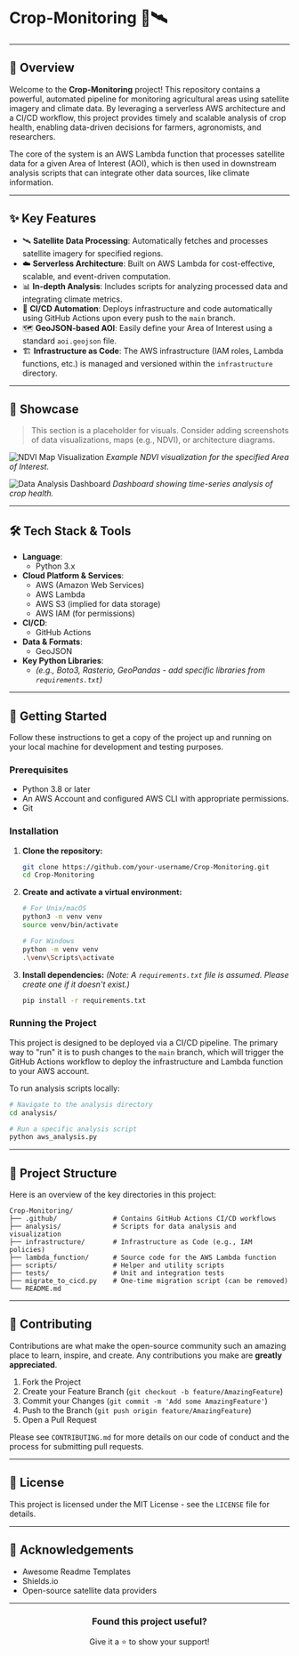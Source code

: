 # Crop-Monitoring 🌱🛰️

---

## 📖 Overview

Welcome to the **Crop-Monitoring** project! This repository contains a powerful, automated pipeline for monitoring agricultural areas using satellite imagery and climate data. By leveraging a serverless AWS architecture and a CI/CD workflow, this project provides timely and scalable analysis of crop health, enabling data-driven decisions for farmers, agronomists, and researchers.

The core of the system is an AWS Lambda function that processes satellite data for a given Area of Interest (AOI), which is then used in downstream analysis scripts that can integrate other data sources, like climate information.

---

## ✨ Key Features

*   🛰️ **Satellite Data Processing**: Automatically fetches and processes satellite imagery for specified regions.
*   ☁️ **Serverless Architecture**: Built on AWS Lambda for cost-effective, scalable, and event-driven computation.
*   📊 **In-depth Analysis**: Includes scripts for analyzing processed data and integrating climate metrics.
*   🤖 **CI/CD Automation**: Deploys infrastructure and code automatically using GitHub Actions upon every push to the `main` branch.
*   🗺️ **GeoJSON-based AOI**: Easily define your Area of Interest using a standard `aoi.geojson` file.
*   🏗️ **Infrastructure as Code**: The AWS infrastructure (IAM roles, Lambda functions, etc.) is managed and versioned within the `infrastructure` directory.

---

## 📸 Showcase

> This section is a placeholder for visuals. Consider adding screenshots of data visualizations, maps (e.g., NDVI), or architecture diagrams.

![NDVI Map Visualization](path/to/ndvi_map.png)
_Example NDVI visualization for the specified Area of Interest._

![Data Analysis Dashboard](path/to/dashboard_screenshot.png)
_Dashboard showing time-series analysis of crop health._

---

## 🛠️ Tech Stack & Tools

*   **Language**:
    *   Python 3.x
*   **Cloud Platform & Services**:
    *   AWS (Amazon Web Services)
    *   AWS Lambda
    *   AWS S3 (implied for data storage)
    *   AWS IAM (for permissions)
*   **CI/CD**:
    *   GitHub Actions
*   **Data & Formats**:
    *   GeoJSON
*   **Key Python Libraries**:
    *   *(e.g., Boto3, Rasterio, GeoPandas - add specific libraries from `requirements.txt`)*

---

## 🚀 Getting Started

Follow these instructions to get a copy of the project up and running on your local machine for development and testing purposes.

### Prerequisites

*   Python 3.8 or later
*   An AWS Account and configured AWS CLI with appropriate permissions.
*   Git

### Installation

1.  **Clone the repository:**
    ```sh
    git clone https://github.com/your-username/Crop-Monitoring.git
    cd Crop-Monitoring
    ```

2.  **Create and activate a virtual environment:**
    ```sh
    # For Unix/macOS
    python3 -m venv venv
    source venv/bin/activate

    # For Windows
    python -m venv venv
    .\venv\Scripts\activate
    ```

3.  **Install dependencies:**
    *(Note: A `requirements.txt` file is assumed. Please create one if it doesn't exist.)*
    ```sh
    pip install -r requirements.txt
    ```

### Running the Project

This project is designed to be deployed via a CI/CD pipeline. The primary way to "run" it is to push changes to the `main` branch, which will trigger the GitHub Actions workflow to deploy the infrastructure and Lambda function to your AWS account.

To run analysis scripts locally:

```sh
# Navigate to the analysis directory
cd analysis/

# Run a specific analysis script
python aws_analysis.py
```

---

## 📂 Project Structure

Here is an overview of the key directories in this project:

```
Crop-Monitoring/
├── .github/              # Contains GitHub Actions CI/CD workflows
├── analysis/             # Scripts for data analysis and visualization
├── infrastructure/       # Infrastructure as Code (e.g., IAM policies)
├── lambda_function/      # Source code for the AWS Lambda function
├── scripts/              # Helper and utility scripts
├── tests/                # Unit and integration tests
├── migrate_to_cicd.py    # One-time migration script (can be removed)
└── README.md
```

---

## 🤝 Contributing

Contributions are what make the open-source community such an amazing place to learn, inspire, and create. Any contributions you make are **greatly appreciated**.

1.  Fork the Project
2.  Create your Feature Branch (`git checkout -b feature/AmazingFeature`)
3.  Commit your Changes (`git commit -m 'Add some AmazingFeature'`)
4.  Push to the Branch (`git push origin feature/AmazingFeature`)
5.  Open a Pull Request

Please see `CONTRIBUTING.md` for more details on our code of conduct and the process for submitting pull requests.

---

## 📄 License

This project is licensed under the MIT License - see the `LICENSE` file for details.

---

## 🙏 Acknowledgements

*   Awesome Readme Templates
*   Shields.io
*   Open-source satellite data providers

---

<div align="center">
  <h3>Found this project useful?</h3>
  <p>Give it a ⭐ to show your support!</p>
</div>
